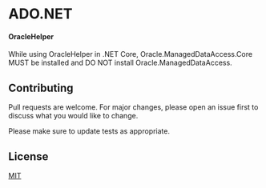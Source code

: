 # ADO.NET
#### OracleHelper
While using OracleHelper in .NET Core, Oracle.ManagedDataAccess.Core MUST be installed and DO NOT install Oracle.ManagedDataAccess.

## Contributing
Pull requests are welcome. For major changes, please open an issue first to discuss what you would like to change.

Please make sure to update tests as appropriate.

## License
[MIT](https://choosealicense.com/licenses/mit/)